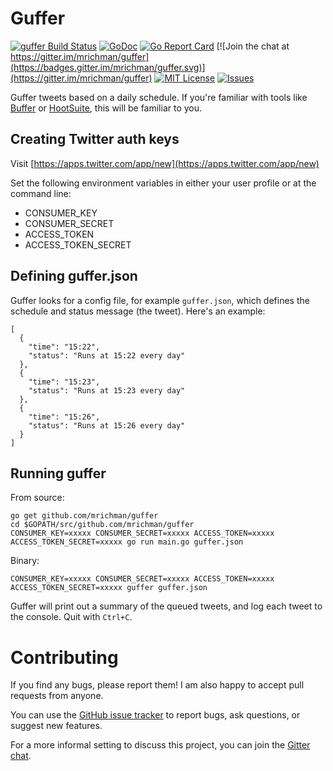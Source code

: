 # Guffer

[![guffer Build Status](https://travis-ci.org/mrichman/guffer.svg?branch=master)](https://travis-ci.org/mrichman/guffer)&nbsp;[![GoDoc](https://godoc.org/github.com/mrichman/guffer?status.svg)](https://godoc.org/github.com/mrichman/guffer) [![Go Report Card](https://goreportcard.com/badge/github.com/mrichman/guffer)](https://goreportcard.com/report/github.com/mrichman/guffer) [![Join the chat at https://gitter.im/mrichman/guffer](https://badges.gitter.im/mrichman/guffer.svg)](https://gitter.im/mrichman/guffer) [![MIT License](https://img.shields.io/badge/license-MIT-blue.svg)](https://github.com/mrichman/guffer/blob/master/LICENSE) [![Issues](http://img.shields.io/github/issues/mrichman/guffer.svg)]( https://github.com/mrichman/guffer/issues )


Guffer tweets based on a daily schedule. If you're familiar with tools like [Buffer](https://buffer.com) or [HootSuite](https://hootsuite.com), this will be familiar to you.

## Creating Twitter auth keys

Visit [https://apps.twitter.com/app/new](https://apps.twitter.com/app/new)

Set the following environment variables in either your user profile or at the command line:

* CONSUMER_KEY
* CONSUMER_SECRET
* ACCESS_TOKEN
* ACCESS_TOKEN_SECRET

## Defining guffer.json

Guffer looks for a config file, for example `guffer.json`, which defines the schedule and status message (the tweet). Here's an example:

```
[  
  {
    "time": "15:22",
    "status": "Runs at 15:22 every day"
  },
  {
    "time": "15:23",
    "status": "Runs at 15:23 every day"
  },
  {
    "time": "15:26",
    "status": "Runs at 15:26 every day"
  }
]
```

## Running guffer

From source:

```
go get github.com/mrichman/guffer
cd $GOPATH/src/github.com/mrichman/guffer
CONSUMER_KEY=xxxxx CONSUMER_SECRET=xxxxx ACCESS_TOKEN=xxxxx ACCESS_TOKEN_SECRET=xxxxx go run main.go guffer.json
```

Binary:

```
CONSUMER_KEY=xxxxx CONSUMER_SECRET=xxxxx ACCESS_TOKEN=xxxxx ACCESS_TOKEN_SECRET=xxxxx guffer guffer.json
```

Guffer will print out a summary of the queued tweets, and log each tweet to the console. Quit with `Ctrl+C`.

# Contributing

If you find any bugs, please report them! I am also happy to accept pull requests from anyone.

You can use the [GitHub issue tracker](https://github.com/mrichman/guffer/issues) to report bugs, ask questions, or suggest new features.

For a more informal setting to discuss this project, you can join the [Gitter chat](https://gitter.im/mrichman/guffer).
